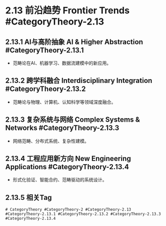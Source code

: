 # 2.13 前沿趋势 Frontier Trends #CategoryTheory-2.13

## 2.13.1 AI与高阶抽象 AI & Higher Abstraction #CategoryTheory-2.13.1

- 范畴论在AI、机器学习、数据流建模中的新应用。

## 2.13.2 跨学科融合 Interdisciplinary Integration #CategoryTheory-2.13.2

- 范畴论与物理、计算机、认知科学等领域深度融合。

## 2.13.3 复杂系统与网络 Complex Systems & Networks #CategoryTheory-2.13.3

- 网络范畴、分布式系统、复杂性建模。

## 2.13.4 工程应用新方向 New Engineering Applications #CategoryTheory-2.13.4

- 形式化验证、智能合约、范畴驱动的系统设计。

## 2.13.5 相关Tag

`# CategoryTheory #CategoryTheory-2 #CategoryTheory-2.13 #CategoryTheory-2.13.1 #CategoryTheory-2.13.2 #CategoryTheory-2.13.3 #CategoryTheory-2.13.4`
